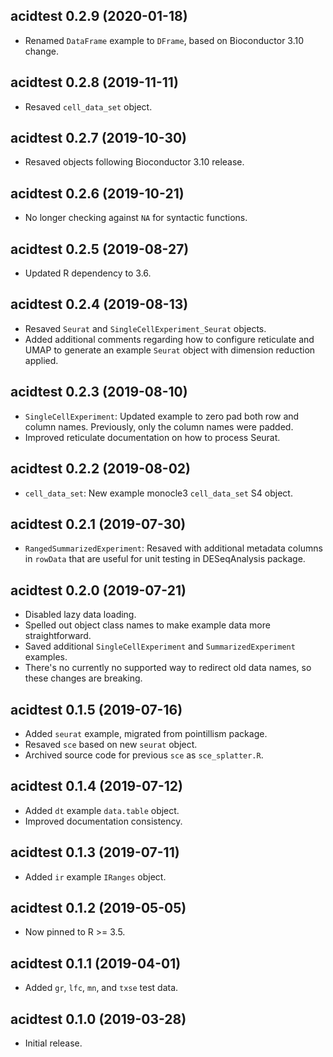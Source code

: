 ## acidtest 0.2.9 (2020-01-18)

- Renamed `DataFrame` example to `DFrame`, based on Bioconductor 3.10 change.

## acidtest 0.2.8 (2019-11-11)

- Resaved `cell_data_set` object.

## acidtest 0.2.7 (2019-10-30)

- Resaved objects following Bioconductor 3.10 release.

## acidtest 0.2.6 (2019-10-21)

- No longer checking against `NA` for syntactic functions.

## acidtest 0.2.5 (2019-08-27)

- Updated R dependency to 3.6.

## acidtest 0.2.4 (2019-08-13)

- Resaved `Seurat` and `SingleCellExperiment_Seurat` objects.
- Added additional comments regarding how to configure reticulate and UMAP to
  generate an example `Seurat` object with dimension reduction applied.

## acidtest 0.2.3 (2019-08-10)

- `SingleCellExperiment`: Updated example to zero pad both row and column names.
  Previously, only the column names were padded.
- Improved reticulate documentation on how to process Seurat.

## acidtest 0.2.2 (2019-08-02)

- `cell_data_set`: New example monocle3 `cell_data_set` S4 object.

## acidtest 0.2.1 (2019-07-30)

- `RangedSummarizedExperiment`: Resaved with additional metadata columns in
  `rowData` that are useful for unit testing in DESeqAnalysis package.

## acidtest 0.2.0 (2019-07-21)

- Disabled lazy data loading.
- Spelled out object class names to make example data more straightforward.
- Saved additional `SingleCellExperiment` and `SummarizedExperiment` examples.
- There's no currently no supported way to redirect old data names, so these
  changes are breaking.

## acidtest 0.1.5 (2019-07-16)

- Added `seurat` example, migrated from pointillism package.
- Resaved `sce` based on new `seurat` object.
- Archived source code for previous `sce` as `sce_splatter.R`.

## acidtest 0.1.4 (2019-07-12)

- Added `dt` example `data.table` object.
- Improved documentation consistency.

## acidtest 0.1.3 (2019-07-11)

- Added `ir` example `IRanges` object.

## acidtest 0.1.2 (2019-05-05)

- Now pinned to R >= 3.5.

## acidtest 0.1.1 (2019-04-01)

- Added `gr`, `lfc`, `mn`, and `txse` test data.

## acidtest 0.1.0 (2019-03-28)

- Initial release.
